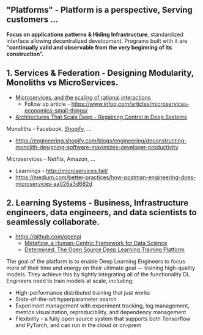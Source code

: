 ## "Platforms" - Platform is a perspective, Serving customers ...

**Focus on applications patterns & Hiding Infrastructure**, standardized interface allowing decentralized development. Programs built with it are **“continually valid and observable from the very beginning of its construction”.**


## 1. Services & Federation - Designing Modularity, Monoliths vs MicroServices.

  * [Microservices, and the scaling of rational interactions](https://www.infoq.com/presentations/microservices-scalability-human-interaction)
    * Follow up article - https://www.infoq.com/articles/microservices-economics-small-things/
  * [Architectures That Scale Deep - Regaining Control in Deep Systems](https://www.infoq.com/presentations/properties-deep-systems/)

Monoliths - Facebook, [Shopify](https://twitter.com/jmwind/status/1280968028637757443), ...
* https://engineering.shopify.com/blogs/engineering/deconstructing-monolith-designing-software-maximizes-developer-productivity

Microservices - Netflix, Amazon, ...
* Learnings - http://microservices.fail/
* https://medium.com/better-practices/how-postman-engineering-does-microservices-aa026a3d682d

## 2. Learning Systems - Business, Infrastructure engineers, data engineers, and data scientists to seamlessly collaborate. 

* https://github.com/openai
  * [Metaflow, a Human-Centric Framework for Data Science](https://netflixtechblog.com/open-sourcing-metaflow-a-human-centric-framework-for-data-science-fa72e04a5d9)
  * [Determined: The Open Source Deep Learning Training Platform](https://determined.ai/developers/)

The goal of the platform is to enable Deep Learning Engineers to focus more of their time and energy on their ultimate goal — training high-quality models. They achieve this by tightly integrating all of the functionality DL Engineers need to train models at scale, including:
- High-performance distributed training that just works
- State-of-the-art hyperparameter search
- Experiment management with experiment tracking, log management, metrics visualization, reproducibility, and dependency management
- Flexibility - a fully open source system that supports both Tensorflow and PyTorch, and can run in the cloud or on-prem




